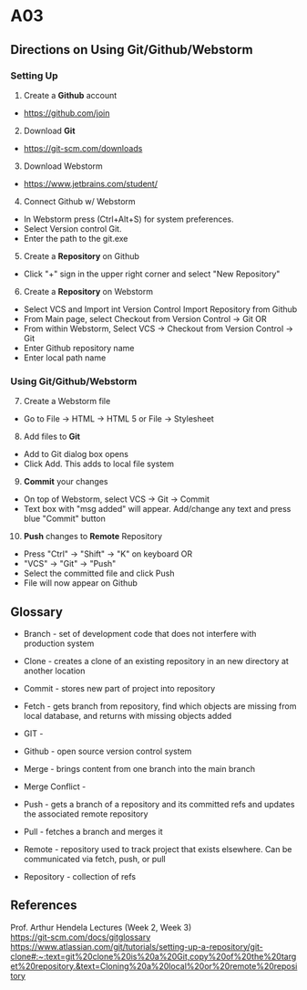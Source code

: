 # A03
## Directions on Using Git/Github/Webstorm

### Setting Up
1. Create a **Github** account
- https://github.com/join
2. Download **Git**
- https://git-scm.com/downloads
3. Download Webstorm
- https://www.jetbrains.com/student/
4. Connect Github w/ Webstorm
- In Webstorm press (Ctrl+Alt+S) for system preferences.
- Select Version control Git. 
- Enter the path to the git.exe
5. Create a **Repository** on Github
- Click "+" sign in the upper right corner and select "New Repository"
6. Create a **Repository** on Webstorm
- Select VCS and Import int Version Control
Import Repository from Github
- From Main page, select Checkout from Version Control -> Git 
OR
- From within Webstorm, Select VCS -> Checkout from Version Control -> Git 
- Enter Github repository name
- Enter local path name

### Using Git/Github/Webstorm
7. Create a Webstorm file
- Go to File -> HTML -> HTML 5 or File -> Stylesheet
8. Add files to **Git**
- Add to Git dialog box opens
- Click Add. This adds to local file system
9. **Commit** your changes
- On top of Webstorm, select VCS -> Git -> Commit
- Text box with "msg added" will appear. Add/change any text and press blue "Commit" button
10. **Push** changes to **Remote** Repository
- Press "Ctrl" -> "Shift" -> "K" on keyboard
OR
- "VCS" -> "Git" -> "Push"
- Select the committed file and click Push
- File will now appear on Github


## Glossary

- Branch - set of development code that does not interfere with production system

- Clone - creates a clone of an existing repository in an new directory at another location

- Commit - stores new part of project into repository

- Fetch - gets branch from repository, find which objects are missing from local database, and returns with missing objects added

- GIT - 

- Github - open source version control system

- Merge - brings content from one branch into the main branch 

- Merge Conflict - 

- Push - gets a branch of a repository and its committed refs and updates the associated remote repository

- Pull - fetches a branch and merges it

- Remote - repository used to track project that exists elsewhere. Can be communicated via fetch, push, or pull

- Repository - collection of refs

## References

Prof. Arthur Hendela Lectures (Week 2, Week 3)  
https://git-scm.com/docs/gitglossary  
https://www.atlassian.com/git/tutorials/setting-up-a-repository/git-clone#:~:text=git%20clone%20is%20a%20Git,copy%20of%20the%20target%20repository.&text=Cloning%20a%20local%20or%20remote%20repository  
